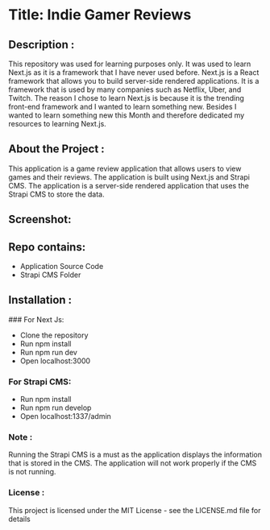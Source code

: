 # Title:  Indie Gamer Reviews

## Description :
This repository was used for learning purposes only. It was used to learn Next.js as it is a framework that I have never used before. Next.js is a React framework that allows you to build server-side rendered applications. It is a framework that is used by many companies such as Netflix, Uber, and Twitch. The reason I chose to learn Next.js is because it is the trending front-end framework and I wanted to learn something new. Besides I wanted to learn something new this Month and therefore dedicated my resources to learning Next.js.


## About the Project :
This application is a game review application that allows users to view games and their reviews. The application is built using Next.js and Strapi CMS. The application is a server-side rendered application that uses the Strapi CMS to store the data. 

## Screenshot:




## Repo contains:
<ul> 
<li> Application Source Code </li>
<li> Strapi CMS Folder </li>
</ul>

## Installation :

### For Next Js: 
<ul>
<li> Clone the repository </li>
<li> Run npm install </li>
<li> Run npm run dev </li>
<li> Open localhost:3000 </li>
</ul>

### For Strapi CMS:
<ul>
<li> Run npm install </li>
<li> Run npm run develop </li>
<li> Open localhost:1337/admin </li>
</ul>

### Note :
Running the Strapi CMS is a must as the application displays the information that is stored in the CMS. The application will not work  properly if the CMS is not running.


### License :
This project is licensed under the MIT License - see the LICENSE.md file for details
